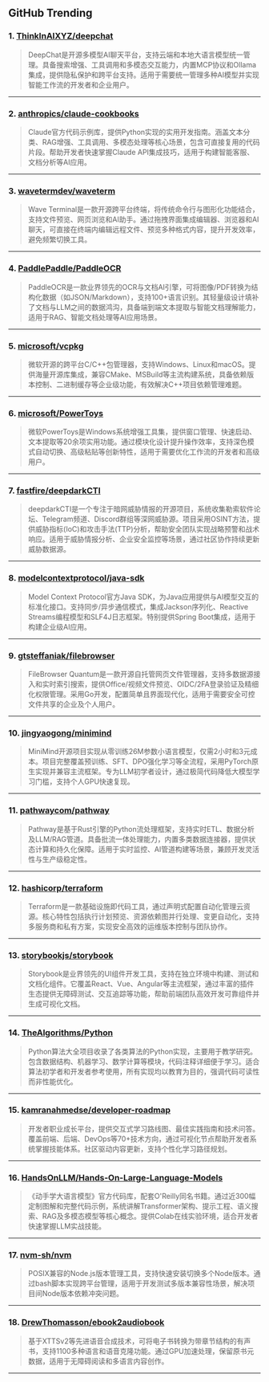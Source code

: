 ## GitHub Trending


### 1. [ThinkInAIXYZ/deepchat](https://github.com/ThinkInAIXYZ/deepchat)
> DeepChat是开源多模型AI聊天平台，支持云端和本地大语言模型统一管理。具备搜索增强、工具调用和多模态交互能力，内置MCP协议和Ollama集成，提供隐私保护和跨平台支持。适用于需要统一管理多种AI模型并实现智能工作流的开发者和企业用户。
---

### 2. [anthropics/claude-cookbooks](https://github.com/anthropics/claude-cookbooks)
> Claude官方代码示例库，提供Python实现的实用开发指南。涵盖文本分类、RAG增强、工具调用、多模态处理等核心场景，包含可直接复用的代码片段。帮助开发者快速掌握Claude API集成技巧，适用于构建智能客服、文档分析等AI应用。
---

### 3. [wavetermdev/waveterm](https://github.com/wavetermdev/waveterm)
> Wave Terminal是一款开源跨平台终端，将传统命令行与图形化功能结合，支持文件预览、网页浏览和AI助手。通过拖拽界面集成编辑器、浏览器和AI聊天，可直接在终端内编辑远程文件、预览多种格式内容，提升开发效率，避免频繁切换工具。
---

### 4. [PaddlePaddle/PaddleOCR](https://github.com/PaddlePaddle/PaddleOCR)
> PaddleOCR是一款业界领先的OCR与文档AI引擎，可将图像/PDF转换为结构化数据（如JSON/Markdown），支持100+语言识别。其轻量级设计填补了文档与LLM之间的数据鸿沟，具备端到端文本提取与智能文档理解能力，适用于RAG、智能文档处理等AI应用场景。
---

### 5. [microsoft/vcpkg](https://github.com/microsoft/vcpkg)
> 微软开源的跨平台C/C++包管理器，支持Windows、Linux和macOS。提供海量开源库集成，兼容CMake、MSBuild等主流构建系统，具备依赖版本控制、二进制缓存等企业级功能，有效解决C++项目依赖管理难题。
---

### 6. [microsoft/PowerToys](https://github.com/microsoft/PowerToys)
> 微软PowerToys是Windows系统增强工具集，提供窗口管理、快速启动、文本提取等20余项实用功能。通过模块化设计提升操作效率，支持深色模式自动切换、高级粘贴等创新特性，适用于需要优化工作流的开发者和高级用户。
---

### 7. [fastfire/deepdarkCTI](https://github.com/fastfire/deepdarkCTI)
> deepdarkCTI是一个专注于暗网威胁情报的开源项目，系统收集勒索软件论坛、Telegram频道、Discord群组等深网威胁源。项目采用OSINT方法，提供威胁指标(IoC)和攻击手法(TTP)分析，帮助安全团队实现战略预警和战术响应。适用于威胁情报分析、企业安全监控等场景，通过社区协作持续更新威胁数据源。
---

### 8. [modelcontextprotocol/java-sdk](https://github.com/modelcontextprotocol/java-sdk)
> Model Context Protocol官方Java SDK，为Java应用提供与AI模型交互的标准化接口。支持同步/异步通信模式，集成Jackson序列化、Reactive Streams编程模型和SLF4J日志框架。特别提供Spring Boot集成，适用于构建企业级AI应用。
---

### 9. [gtsteffaniak/filebrowser](https://github.com/gtsteffaniak/filebrowser)
> FileBrowser Quantum是一款开源自托管网页文件管理器，支持多数据源接入和实时索引搜索，提供Office/视频文件预览、OIDC/2FA登录验证及精细化权限管理。采用Go开发，配置简单且界面现代化，适用于需要安全可控文件共享的企业及个人用户。
---

### 10. [jingyaogong/minimind](https://github.com/jingyaogong/minimind)
> MiniMind开源项目实现从零训练26M参数小语言模型，仅需2小时和3元成本。项目完整覆盖预训练、SFT、DPO强化学习等全流程，采用PyTorch原生实现并兼容主流框架。专为LLM初学者设计，通过极简代码降低大模型学习门槛，支持个人GPU快速复现。
---

### 11. [pathwaycom/pathway](https://github.com/pathwaycom/pathway)
> Pathway是基于Rust引擎的Python流处理框架，支持实时ETL、数据分析及LLM/RAG管道。具备批流一体处理能力，内置多类数据连接器，提供状态计算和持久化保障。适用于实时监控、AI管道构建等场景，兼顾开发灵活性与生产级稳定性。
---

### 12. [hashicorp/terraform](https://github.com/hashicorp/terraform)
> Terraform是一款基础设施即代码工具，通过声明式配置自动化管理云资源。核心特性包括执行计划预览、资源依赖图并行处理、变更自动化，支持多服务商和私有方案，实现安全高效的运维版本控制与团队协作。
---

### 13. [storybookjs/storybook](https://github.com/storybookjs/storybook)
> Storybook是业界领先的UI组件开发工具，支持在独立环境中构建、测试和文档化组件。它覆盖React、Vue、Angular等主流框架，通过丰富的插件生态提供无障碍测试、交互追踪等功能，帮助前端团队高效开发可靠组件并生成可视化文档。
---

### 14. [TheAlgorithms/Python](https://github.com/TheAlgorithms/Python)
> Python算法大全项目收录了各类算法的Python实现，主要用于教学研究。包含数据结构、机器学习、数学计算等模块，代码注释详细便于学习。适合算法初学者和开发者参考使用，所有实现均以教育为目的，强调代码可读性而非性能优化。
---

### 15. [kamranahmedse/developer-roadmap](https://github.com/kamranahmedse/developer-roadmap)
> 开发者职业成长平台，提供交互式学习路线图、最佳实践指南和技术问答。覆盖前端、后端、DevOps等70+技术方向，通过可视化节点帮助开发者系统掌握技能体系。社区驱动内容更新，支持个性化学习路径规划。
---

### 16. [HandsOnLLM/Hands-On-Large-Language-Models](https://github.com/HandsOnLLM/Hands-On-Large-Language-Models)
> 《动手学大语言模型》官方代码库，配套O'Reilly同名书籍。通过近300幅定制图解和完整代码示例，系统讲解Transformer架构、提示工程、语义搜索、RAG及多模态模型等核心概念。提供Colab在线实验环境，适合开发者快速掌握LLM实战技能。
---

### 17. [nvm-sh/nvm](https://github.com/nvm-sh/nvm)
> POSIX兼容的Node.js版本管理工具，支持快速安装切换多个Node版本。通过bash脚本实现跨平台管理，适用于开发测试多版本兼容性场景，解决项目间Node版本依赖冲突问题。
---

### 18. [DrewThomasson/ebook2audiobook](https://github.com/DrewThomasson/ebook2audiobook)
> 基于XTTSv2等先进语音合成技术，可将电子书转换为带章节结构的有声书，支持1100多种语言和语音克隆功能。通过GPU加速处理，保留原书元数据，适用于无障碍阅读和多语言内容创作。
---
